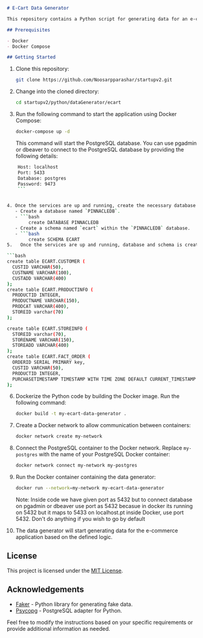 ```markdown
# E-Cart Data Generator

This repository contains a Python script for generating data for an e-commerce application. The data generator can be Dockerized and run using Docker Compose.

## Prerequisites

- Docker
- Docker Compose

## Getting Started

```
1. Clone this repository:
   ```bash
   git clone https://github.com/Noosarpparashar/startupv2.git
   ```

2. Change into the cloned directory:
   ```bash
   cd startupv2/python/dataGenerator/ecart
   

3. Run the following command to start the application using Docker Compose:
   ```bash
   docker-compose up -d
   ```

   This command will start  the PostgreSQL database.
   You can use pgadmin or dbeaver to connect to the PostgreSQL database by providing the following details:
```bash
    Host: localhost
    Port: 5433
    Database: postgres
    Password: 9473
    ```


4. Once the services are up and running, create the necessary database tables by executing the DDL scripts provided in the previous folder. These scripts should start with "db" and include the schema creation.
   - Create a database named `PINNACLEDB`. 
   - ```bash
        create DATABASE PINNACLEDB
   - Create a schema named `ecart` within the `PINNACLEDB` database.
   - ```bash
        create SCHEMA ECART
5.   Once the services are up and running, database and schema is created, create tables using following script the following DDL script:

```bash
create table ECART.CUSTOMER (
  CUSTID VARCHAR(50),
  CUSTNAME VARCHAR(100),
  CUSTADD VARCHAR(400)
); 
create table ECART.PRODUCTINFO (
  PRODUCTID INTEGER,
  PRODUCTNAME VARCHAR(150),
  PRODCAT VARCHAR(400),
  STOREID varchar(70)
);

create table ECART.STOREINFO (
  STOREID varchar(70),
  STORENAME VARCHAR(150),
  STOREADD VARCHAR(400)
);
create table ECART.FACT_ORDER (
  ORDERID SERIAL PRIMARY key,
  CUSTID VARCHAR(50),
  PRODUCTID INTEGER,
  PURCHASETIMESTAMP TIMESTAMP WITH TIME ZONE DEFAULT CURRENT_TIMESTAMP
);
``` 

6. Dockerize the Python code by building the Docker image. Run the following command:
   ```bash
   docker build -t my-ecart-data-generator .
   ```

7. Create a Docker network to allow communication between containers:
   ```bash
   docker network create my-network
   ```

8. Connect the PostgreSQL container to the Docker network. Replace `my-postgres` with the name of your PostgreSQL Docker container:
   ```bash
   docker network connect my-network my-postgres
   ```

9. Run the Docker container containing the data generator:
   ```bash
   docker run --network=my-network my-ecart-data-generator
   ```

   Note: Inside code we have given port as 5432 but to connect database on pgadmin or dbeaver use port as 5432 becasue in docker its running on 5432 but it maps to 5433 on localhost.pt inside Docker, use port 5432. Don't do anything if you wish to go by default

10. The data generator will start generating data for the e-commerce application based on the defined logic.

## License

This project is licensed under the [MIT License](LICENSE).

## Acknowledgements

- [Faker](https://faker.readthedocs.io) - Python library for generating fake data.
- [Psycopg](https://www.psycopg.org) - PostgreSQL adapter for Python.

Feel free to modify the instructions based on your specific requirements or provide additional information as needed.
```
```
